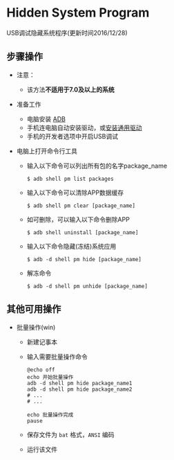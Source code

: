 # Hidden System Program

USB调试隐藏系统程序(更新时间2016/12/28)

## 步骤操作
* 注意：
  * 该方法**不适用于7.0及以上的系统**

* 准备工作
  * 电脑安装 [ADB](http://forum.xda-developers.com/showthread.php?p=48915118)
  * 手机连电脑自动安装驱动，或[安装通用驱动](https://dl.google.com/android/repository/usb_driver_r11-windows.zip)
  * 手机的开发者选项中开启USB调试
  
* 电脑上打开命令行工具
  * 输入以下命令可以列出所有包的名字package_name
    ```shell
    $ adb shell pm list packages
    ```
    
  * 输入以下命令可以清除APP数据缓存
    ```shell
    $ adb shell pm clear [package_name]
    ```
    
  * 如可删除，可以输入以下命令删除APP
    ```shell
    $ adb shell uninstall [package_name]
    ```
    
  * 输入以下命令隐藏(冻结)系统应用
    ```shell
    $ adb -d shell pm hide [package_name]
    ```
  
  * 解冻命令
    ```shell
    $ adb -d shell pm unhide [package_name]
    ```
  
## 其他可用操作
* 批量操作(win)
  * 新建记事本
  * 输入需要批量操作命令
    ```shell
    @echo off
    echo 开始批量操作
    adb -d shell pm hide package_name1
    adb -d shell pm hide package_name2
    # ...
    # ...
    
    echo 批量操作完成
    pause
    ```
    
  * 保存文件为 `bat` 格式，`ANSI` 编码
  * 运行该文件

